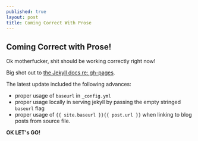 ```yaml
---
published: true
layout: post
title: Coming Correct With Prose
---
```


## Coming Correct with Prose!

Ok motherfucker, shit should be working correctly right now!

Big shot out to [the Jekyll docs re: gh-pages](http://jekyllrb.com/docs/github-pages/).

The latest update included the following advances:
- proper usage of `baseurl` in `_config.yml`
- proper usage locally in serving jekyll by passing the empty stringed `baseurl` flag
- proper usage of `{{ site.baseurl }}{{ post.url }}` when linking to blog posts from source file.

__OK LET's GO!__